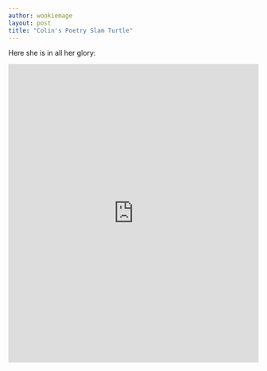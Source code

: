 ```yaml
---
author: wookiemage
layout: post
title: "Colin's Poetry Slam Turtle"
---
```

  Here she is in all her glory:
  <iframe src="https://trinket.io/embed/python/00df13ddc4" width="100%" height="600" frameborder="0" marginwidth="0" marginheight="0" allowfullscreen></iframe>
  
